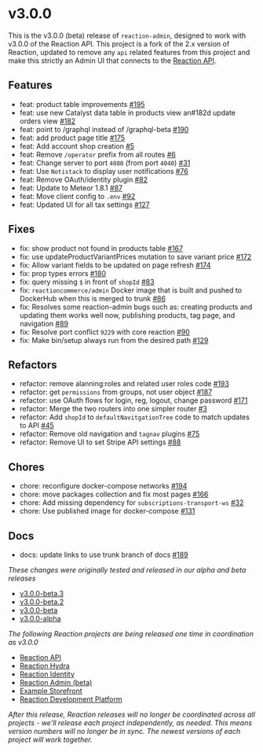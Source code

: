 # v3.0.0

This is the v3.0.0 (beta) release of `reaction-admin`, designed to work with v3.0.0 of the Reaction API. This project is a fork of the 2.x version of Reaction, updated to remove any `api` related features from this project and make this strictly an Admin UI that connects to the [Reaction API](https://github.com/reactioncommerce/reaction).

## Features

- feat: product table improvements [#195](https://github.com/reactioncommerce/reaction-admin/pull/195)
- feat: use new Catalyst data table in products view an#182d update orders view [#182](https://github.com/reactioncommerce/reaction-admin/pull/182)
- feat: point to /graphql instead of /graphql-beta [#190](https://github.com/reactioncommerce/reaction-admin/pull/190)
- feat: add product page title [#175](https://github.com/reactioncommerce/reaction-admin/pull/175)
- feat: Add account shop creation [#5](https://github.com/reactioncommerce/reaction-admin/pull/5)
- feat: Remove `/operator` prefix from all routes [#6](https://github.com/reactioncommerce/reaction-admin/pull/6)
- feat: Change server to port `4080` (from port `4040`) [#31](https://github.com/reactioncommerce/reaction-admin/pull/31)
- feat: Use `Notistack` to display user notifications [#76](https://github.com/reactioncommerce/reaction-admin/pull/76)
- feat: Remove OAuth/identity plugin [#82](https://github.com/reactioncommerce/reaction-admin/pull/82)
- feat: Update to Meteor 1.8.1 [#87](https://github.com/reactioncommerce/reaction-admin/pull/87)
- feat: Move client config to `.env` [#92](https://github.com/reactioncommerce/reaction-admin/pull/92)
- feat: Updated UI for all tax settings [#127](https://github.com/reactioncommerce/reaction-admin/pull/127)

## Fixes

- fix: show product not found in products table [#167](https://github.com/reactioncommerce/reaction-admin/pull/167)
- fix: use updateProductVariantPrices mutation to save variant price [#172](https://github.com/reactioncommerce/reaction-admin/pull/172)
- fix: Allow variant fields to be updated on page refresh [#174](https://github.com/reactioncommerce/reaction-admin/pull/174)
- fix: prop types errors [#180](https://github.com/reactioncommerce/reaction-admin/pull/180)
- fix: query missing `$` in front of `shopId` [#83](https://github.com/reactioncommerce/reaction-admin/pull/83)
- fix: `reactioncommerce/admin` Docker image that is built and pushed to DockerHub when this is merged to trunk [#86](https://github.com/reactioncommerce/reaction-admin/pull/86)
- fix: Resolves some reaction-admin bugs such as: creating products and updating them works well now, publishing products, tag page, and navigation [#89](https://github.com/reactioncommerce/reaction-admin/pull/89)
- fix: Resolve port conflict `9229` with core reaction [#90](https://github.com/reactioncommerce/reaction-admin/pull/90)
- fix: Make bin/setup always run from the desired path [#129](https://github.com/reactioncommerce/reaction-admin/pull/129)

## Refactors

- refactor: remove alanning:roles and related user roles code [#193](https://github.com/reactioncommerce/reaction-admin/pull/193)
- refactor: get `permissions` from groups, not user object [#187](https://github.com/reactioncommerce/reaction-admin/pull/187)
- refactor: use OAuth flows for login, reg, logout, change password [#171](https://github.com/reactioncommerce/reaction-admin/pull/171)
- refactor: Merge the two routers into one simpler router [#3](https://github.com/reactioncommerce/reaction-admin/pull/3)
- refactor: Add `shopId` to `defaultNavitgationTree` code to match updates to API [#45](https://github.com/reactioncommerce/reaction-admin/pull/45)
- refactor: Remove old navigation and `tagnav` plugins [#75](https://github.com/reactioncommerce/reaction-admin/pull/75)
- refactor: Remove UI to set Stripe API settings [#88](https://github.com/reactioncommerce/reaction-admin/pull/88)

## Chores

- chore: reconfigure docker-compose networks [#194](https://github.com/reactioncommerce/reaction-admin/pull/194)
- chore: move packages collection and fix most pages [#166](https://github.com/reactioncommerce/reaction-admin/pull/166)
- chore: Add missing dependency for `subscriptions-transport-ws` [#32](https://github.com/reactioncommerce/reaction-admin/pull/32)
- chore: Use published image for docker-compose [#131](https://github.com/reactioncommerce/reaction-admin/pull/131)

## Docs

- docs: update links to use trunk branch of docs [#189](https://github.com/reactioncommerce/reaction-admin/pull/189)

*These changes were originally tested and released in our alpha and beta releases*

- [v3.0.0-beta.3](https://github.com/reactioncommerce/reaction-admin/releases/tag/v3.0.0-beta.3)
- [v3.0.0-beta.2](https://github.com/reactioncommerce/reaction-admin/releases/tag/v3.0.0-beta.2)
- [v3.0.0-beta](https://github.com/reactioncommerce/reaction-admin/releases/tag/v3.0.0-beta)
- [v3.0.0-alpha](https://github.com/reactioncommerce/reaction-admin/releases/tag/v3.0.0-alpha)

*The following Reaction projects are being released one time in coordination as v3.0.0*

- [Reaction API](https://github.com/reactioncommerce/reaction)
- [Reaction Hydra](https://github.com/reactioncommerce/reaction-hydra)
- [Reaction Identity](https://github.com/reactioncommerce/reaction-identity)
- [Reaction Admin (beta)](https://github.com/reactioncommerce/reaction-admin)
- [Example Storefront](https://github.com/reactioncommerce/example-storefront)
- [Reaction Development Platform](https://github.com/reactioncommerce/reaction-development-platform)

*After this release, Reaction releases will no longer be coordinated across all projects - we'll release each project independently, as needed. This means version numbers will no longer be in sync. The newest versions of each project will work together.*
